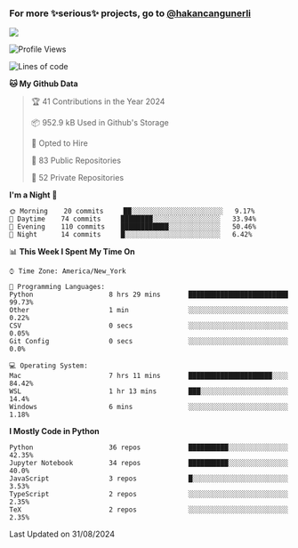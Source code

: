 ### For more ✨serious✨ projects, go to [@hakancangunerli](https://github.com/hakancangunerli)

![](https://github-readme-stats.vercel.app/api/top-langs/?username=johngunerli&layout=compact&hide=jupyter%20notebook,tex,html,shell,CSS,Ruby,Makefile,EmberScript,MATLAB,C&langs_count=6&exclude_repo=2015-csharp,gt_code,gsu_code,uga_code,uga_robotics)

<!--START_SECTION:waka-->
![Profile Views](http://img.shields.io/badge/Profile%20Views-0-blue)

![Lines of code](https://img.shields.io/badge/From%20Hello%20World%20I%27ve%20Written-480516%20lines%20of%20code-blue)

**🐱 My Github Data** 

> 🏆 41 Contributions in the Year 2024
 > 
> 📦 952.9 kB Used in Github's Storage 
 > 
> 💼 Opted to Hire
 > 
> 📜 83 Public Repositories 
 > 
> 🔑 52 Private Repositories  
 > 
**I'm a Night 🦉** 

```text
🌞 Morning    20 commits     ██░░░░░░░░░░░░░░░░░░░░░░░   9.17% 
🌆 Daytime    74 commits     ████████░░░░░░░░░░░░░░░░░   33.94% 
🌃 Evening    110 commits    ████████████░░░░░░░░░░░░░   50.46% 
🌙 Night      14 commits     █░░░░░░░░░░░░░░░░░░░░░░░░   6.42%

```


📊 **This Week I Spent My Time On** 

```text
⌚︎ Time Zone: America/New_York

💬 Programming Languages: 
Python                   8 hrs 29 mins       █████████████████████████   99.73% 
Other                    1 min               ░░░░░░░░░░░░░░░░░░░░░░░░░   0.22% 
CSV                      0 secs              ░░░░░░░░░░░░░░░░░░░░░░░░░   0.05% 
Git Config               0 secs              ░░░░░░░░░░░░░░░░░░░░░░░░░   0.0%

💻 Operating System: 
Mac                      7 hrs 11 mins       █████████████████████░░░░   84.42% 
WSL                      1 hr 13 mins        ███░░░░░░░░░░░░░░░░░░░░░░   14.4% 
Windows                  6 mins              ░░░░░░░░░░░░░░░░░░░░░░░░░   1.18%

```

**I Mostly Code in Python** 

```text
Python                   36 repos            ██████████░░░░░░░░░░░░░░░   42.35% 
Jupyter Notebook         34 repos            ██████████░░░░░░░░░░░░░░░   40.0% 
JavaScript               3 repos             █░░░░░░░░░░░░░░░░░░░░░░░░   3.53% 
TypeScript               2 repos             ░░░░░░░░░░░░░░░░░░░░░░░░░   2.35% 
TeX                      2 repos             ░░░░░░░░░░░░░░░░░░░░░░░░░   2.35%

```



 Last Updated on 31/08/2024
<!--END_SECTION:waka-->


